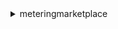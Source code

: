 <details><summary>meteringmarketplace</summary><blockquote>

- **<details><summary>batch-meter-usage</summary><blockquote>**

  * --usage-records
  * --product-code
  * --cli-input-json
  * --cli-input-yaml
  * --generate-cli-skeleton


- **<details><summary>help</summary><blockquote>**

  * 


- **<details><summary>meter-usage</summary><blockquote>**

  * --product-code
  * --timestamp
  * --usage-dimension
  * --usage-quantity
  * --dry-run
  * --no-dry-run
  * --usage-allocations
  * --cli-input-json
  * --cli-input-yaml
  * --generate-cli-skeleton


- **<details><summary>register-usage</summary><blockquote>**

  * --product-code
  * --public-key-version
  * --nonce
  * --cli-input-json
  * --cli-input-yaml
  * --generate-cli-skeleton


- **<details><summary>resolve-customer</summary><blockquote>**

  * --registration-token
  * --cli-input-json
  * --cli-input-yaml
  * --generate-cli-skeleton


</blockquote></details>
</blockquote></details>
</blockquote></details>
</blockquote></details>
</blockquote></details>
</blockquote></details>
